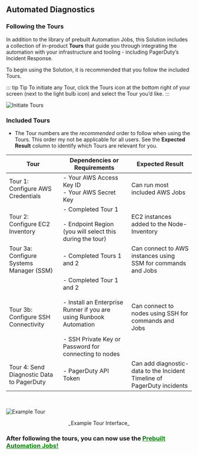 ## Automated Diagnostics
### Following the Tours

In addition to the library of prebuilt Automation Jobs, this Solution includes a collection of in-product **Tours** that guide you through integrating the automation with your infrastructure and tooling - including PagerDuty’s Incident Response.

To begin using the Solution, it is recommended that you follow the included Tours.

::: tip Tip
To initiate any Tour, click the Tours icon at the bottom right of your screen (next to the light bulb icon) and select the Tour you’d like.
:::

![Initiate Tours](@assets/img/solutions-auto-diag-initiate-tours.png)<br>

### Included Tours

* The Tour numbers are the _recommended_ order to follow when using the Tours. This order my not be applicable for all users.  See the **Expected Result** column to identify which Tours are relevant for you.

| Tour | Dependencies or Requirements | Expected Result |
|---|---|---|
| Tour 1: Configure AWS Credentials | - Your AWS Access Key ID<br> - Your AWS Secret Key | Can run most included AWS Jobs |
| Tour 2: Configure EC2 Inventory | - Completed Tour 1<br><br> - Endpoint Region  (you will select this during the tour) | EC2 instances added to the Node-Inventory |
| Tour 3a: Configure Systems Manager (SSM) | - Completed Tours 1 and 2 | Can connect to AWS instances using SSM for commands and Jobs |
| Tour 3b: Configure SSH Connectivity | - Completed Tour 1 and 2<br><br> - Install an Enterprise Runner if you are using Runbook Automation<br><br> - SSH Private Key or Password for connecting to nodes | Can connect to nodes using SSH for commands and Jobs |
| Tour 4: Send Diagnostic Data to PagerDuty | - PagerDuty API Token | Can add diagnostic-data to the Incident Timeline of PagerDuty incidents |

<br>

![Example Tour](@assets/img/solutions-auto-diag-example-tour.png)
<center>_Example Tour Interface_</center>

### **After following the tours, you can now use the [<span style="color:green"><ins>Prebuilt Automation Jobs!</ins></span>](/learning/solutions/automated-diagnostics/jobs.html)**